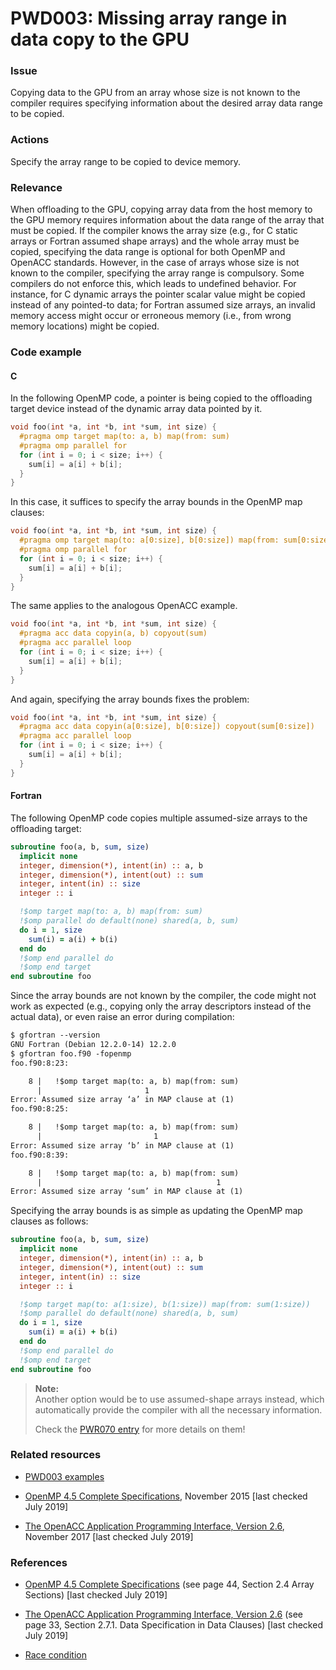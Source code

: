 # PWD003: Missing array range in data copy to the GPU

### Issue

Copying data to the GPU from an array whose size is not known to the compiler
requires specifying information about the desired array data range to be copied.

### Actions

Specify the array range to be copied to device memory.

### Relevance

When offloading to the GPU, copying array data from the host memory to the GPU
memory requires information about the data range of the array that must be
copied. If the compiler knows the array size (e.g., for C static arrays or
Fortran assumed shape arrays) and the whole array must be copied, specifying the
data range is optional for both OpenMP and OpenACC standards. However, in the
case of arrays whose size is not known to the compiler, specifying the array
range is compulsory. Some compilers do not enforce this, which leads to
undefined behavior. For instance, for C dynamic arrays the pointer scalar value
might be copied instead of any pointed-to data; for Fortran assumed size arrays,
an invalid memory access might occur or erroneous memory (i.e., from wrong
memory locations) might be copied.

### Code example

#### C

In the following OpenMP code, a pointer is being copied to the offloading target
device instead of the dynamic array data pointed by it.

```c
void foo(int *a, int *b, int *sum, int size) {
  #pragma omp target map(to: a, b) map(from: sum)
  #pragma omp parallel for
  for (int i = 0; i < size; i++) {
    sum[i] = a[i] + b[i];
  }
}
```

In this case, it suffices to specify the array bounds in the OpenMP map clauses:

```c
void foo(int *a, int *b, int *sum, int size) {
  #pragma omp target map(to: a[0:size], b[0:size]) map(from: sum[0:size])
  #pragma omp parallel for
  for (int i = 0; i < size; i++) {
    sum[i] = a[i] + b[i];
  }
}
```

The same applies to the analogous OpenACC example.

```c
void foo(int *a, int *b, int *sum, int size) {
  #pragma acc data copyin(a, b) copyout(sum)
  #pragma acc parallel loop
  for (int i = 0; i < size; i++) {
    sum[i] = a[i] + b[i];
  }
}
```

And again, specifying the array bounds fixes the problem:

```c
void foo(int *a, int *b, int *sum, int size) {
  #pragma acc data copyin(a[0:size], b[0:size]) copyout(sum[0:size])
  #pragma acc parallel loop
  for (int i = 0; i < size; i++) {
    sum[i] = a[i] + b[i];
  }
}
```

#### Fortran

The following OpenMP code copies multiple assumed-size arrays to the offloading
target:

```f90
subroutine foo(a, b, sum, size)
  implicit none
  integer, dimension(*), intent(in) :: a, b
  integer, dimension(*), intent(out) :: sum
  integer, intent(in) :: size
  integer :: i

  !$omp target map(to: a, b) map(from: sum)
  !$omp parallel do default(none) shared(a, b, sum)
  do i = 1, size
    sum(i) = a(i) + b(i)
  end do
  !$omp end parallel do
  !$omp end target
end subroutine foo
```

Since the array bounds are not known by the compiler, the code might not work
as expected (e.g., copying only the array descriptors instead of the actual
data), or even raise an error during compilation:

```txt
$ gfortran --version  
GNU Fortran (Debian 12.2.0-14) 12.2.0
$ gfortran foo.f90 -fopenmp
foo.f90:8:23:

    8 |   !$omp target map(to: a, b) map(from: sum)
      |                       1
Error: Assumed size array ‘a’ in MAP clause at (1)
foo.f90:8:25:

    8 |   !$omp target map(to: a, b) map(from: sum)
      |                         1
Error: Assumed size array ‘b’ in MAP clause at (1)
foo.f90:8:39:

    8 |   !$omp target map(to: a, b) map(from: sum)
      |                                       1
Error: Assumed size array ‘sum’ in MAP clause at (1)
```

Specifying the array bounds is as simple as updating the OpenMP map clauses as
follows:

```f90
subroutine foo(a, b, sum, size)
  implicit none
  integer, dimension(*), intent(in) :: a, b
  integer, dimension(*), intent(out) :: sum
  integer, intent(in) :: size
  integer :: i

  !$omp target map(to: a(1:size), b(1:size)) map(from: sum(1:size))
  !$omp parallel do default(none) shared(a, b, sum)
  do i = 1, size
    sum(i) = a(i) + b(i)
  end do
  !$omp end parallel do
  !$omp end target
end subroutine foo
```

>**Note:**  
>Another option would be to use assumed-shape arrays instead, which
>automatically provide the compiler with all the necessary information.
>
>Check the [PWR070 entry](../PWR070) for more details on them!

### Related resources

* [PWD003 examples](../PWD003)

* [OpenMP 4.5 Complete Specifications](https://www.openmp.org/wp-content/uploads/openmp-4.5.pdf),
November 2015 [last checked July 2019]

* [The OpenACC Application Programming Interface, Version 2.6](https://www.openacc.org/sites/default/files/inline-files/OpenACC.2.6.final.pdf),
November 2017 [last checked July 2019]

### References

* [OpenMP 4.5 Complete Specifications](https://www.openmp.org/wp-content/uploads/openmp-4.5.pdf)
(see page 44, Section 2.4 Array Sections) [last checked July 2019]

* [The OpenACC Application Programming Interface, Version 2.6](https://www.openacc.org/sites/default/files/inline-files/OpenACC.2.6.final.pdf)
(see page 33, Section 2.7.1. Data Specification in Data Clauses) [last checked
July 2019]

* [Race condition](https://en.wikipedia.org/wiki/Race_condition)
